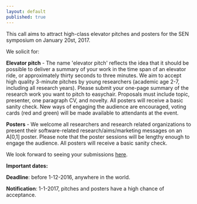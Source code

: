```yaml
---
layout: default
published: true
---
```



This call aims to attract high-class elevator pitches and posters for the SEN symposium on January 20st, 2017.

We solicit for:

**Elevator pitch** - The name 'elevator pitch' reflects the idea that it should be possible to deliver a summary of your work in the time span of an elevator ride, or approximately thirty seconds to three minutes. We aim to accept high quality 3-minute pitches by young researchers (academic age 2-7, including all research years). Please submit your one-page summary of the research work you want to pitch to easychair. Proposals must include topic, presenter, one paragraph CV, and novelty. All posters will receive a basic sanity check. New ways of engaging the audience are encouraged, voting cards (red and green) will be made available to attendants at the event.

**Posters** - We welcome all researchers and research related organizations to present their software-related research/aims/marketing messages on an A[0,1] poster. Please note that the poster sessions will be lengthy enough to engage the audience. All posters will receive a basic sanity check.

We look forward to seeing your submissions [here](https://easychair.org/conferences/?conf=sen2017).

**Important dates:**

**Deadline**: before 1-12-2016, anywhere in the world.

**Notification**: 1-1-2017, pitches and posters have a high chance of acceptance.


